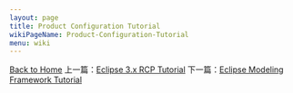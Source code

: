 ```yaml
---
layout: page
title: Product Configuration Tutorial
wikiPageName: Product-Configuration-Tutorial
menu: wiki
---
```



[Back to Home]({{site.baseurl}}/eclipse.tutorial/wiki/)  上一篇：[Eclipse 3.x RCP Tutorial](http://ecsoya.github.io/eclipse.tutorial/wiki/Eclipse-3.x-RCP-Tutorial) 下一篇：[Eclipse Modeling Framework Tutorial](http://ecsoya.github.io/eclipse.tutorial/wiki/EMF-Tutorial)